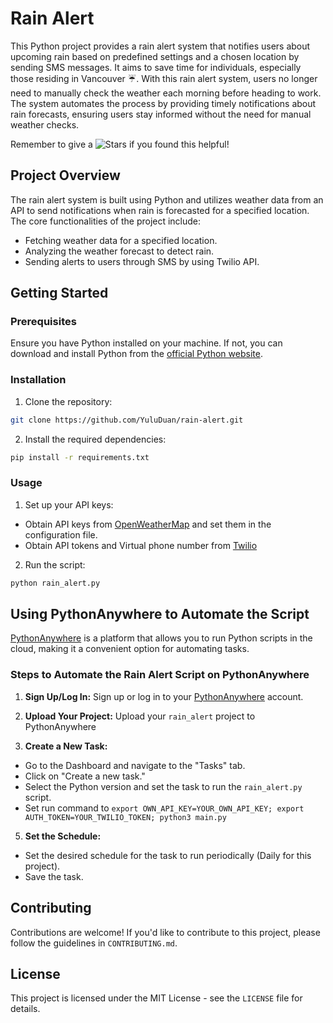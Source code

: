 # Rain Alert

This Python project provides a rain alert system that notifies users about upcoming rain based on predefined settings and a chosen location by sending SMS messages. It aims to save time for individuals, especially those residing in Vancouver ☔. With this rain alert system, users no longer need to manually check the weather each morning before heading to work. The system automates the process by providing timely notifications about rain forecasts, ensuring users stay informed without the need for manual weather checks.

Remember to give a ![Stars](https://img.shields.io/badge/Star-FFD700?style=flat-square&logo=ApacheSpark&logoColor=black) if you found this helpful!

## Project Overview

The rain alert system is built using Python and utilizes weather data from an API to send notifications when rain is forecasted for a specified location. The core functionalities of the project include:

- Fetching weather data for a specified location.
- Analyzing the weather forecast to detect rain.
- Sending alerts to users through SMS by using Twilio API.

## Getting Started

### Prerequisites

Ensure you have Python installed on your machine. If not, you can download and install Python from the [official Python website](https://www.python.org/).

### Installation

1. Clone the repository:
 
 ```bash
git clone https://github.com/YuluDuan/rain-alert.git
```

2. Install the required dependencies:
   
 ```bash
pip install -r requirements.txt
```

### Usage

1. Set up your API keys:
- Obtain API keys from [OpenWeatherMap](https://openweathermap.org/api/one-call-api) and set them in the configuration file.
- Obtain API tokens and Virtual phone number from [Twilio](https://www.twilio.com/try-twilio)

2. Run the script:

```bash
python rain_alert.py
```

## Using PythonAnywhere to Automate the Script

[PythonAnywhere](https://www.pythonanywhere.com/) is a platform that allows you to run Python scripts in the cloud, making it a convenient option for automating tasks.

### Steps to Automate the Rain Alert Script on PythonAnywhere

1. **Sign Up/Log In:**
Sign up or log in to your [PythonAnywhere](https://www.pythonanywhere.com/) account.

3. **Upload Your Project:**
Upload your `rain_alert` project to PythonAnywhere

5. **Create a New Task:**
- Go to the Dashboard and navigate to the "Tasks" tab.
- Click on "Create a new task."
- Select the Python version and set the task to run the `rain_alert.py` script.
- Set run command to `export OWN_API_KEY=YOUR_OWN_API_KEY; export AUTH_TOKEN=YOUR_TWILIO_TOKEN; python3 main.py`

5. **Set the Schedule:**
- Set the desired schedule for the task to run periodically (Daily for this project).
- Save the task.

## Contributing

Contributions are welcome! If you'd like to contribute to this project, please follow the guidelines in `CONTRIBUTING.md`.

## License

This project is licensed under the MIT License - see the `LICENSE` file for details.


